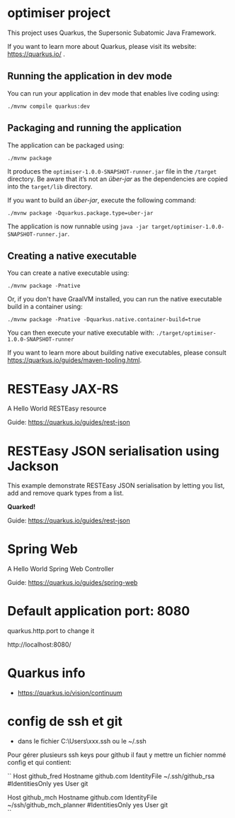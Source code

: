 # optimiser project

This project uses Quarkus, the Supersonic Subatomic Java Framework.

If you want to learn more about Quarkus, please visit its website: https://quarkus.io/ .

## Running the application in dev mode

You can run your application in dev mode that enables live coding using:
```shell script
./mvnw compile quarkus:dev
```

## Packaging and running the application

The application can be packaged using:
```shell script
./mvnw package
```
It produces the `optimiser-1.0.0-SNAPSHOT-runner.jar` file in the `/target` directory.
Be aware that it’s not an _über-jar_ as the dependencies are copied into the `target/lib` directory.

If you want to build an _über-jar_, execute the following command:
```shell script
./mvnw package -Dquarkus.package.type=uber-jar
```

The application is now runnable using `java -jar target/optimiser-1.0.0-SNAPSHOT-runner.jar`.

## Creating a native executable

You can create a native executable using: 
```shell script
./mvnw package -Pnative
```

Or, if you don't have GraalVM installed, you can run the native executable build in a container using: 
```shell script
./mvnw package -Pnative -Dquarkus.native.container-build=true
```

You can then execute your native executable with: `./target/optimiser-1.0.0-SNAPSHOT-runner`

If you want to learn more about building native executables, please consult https://quarkus.io/guides/maven-tooling.html.

# RESTEasy JAX-RS

<p>A Hello World RESTEasy resource</p>

Guide: https://quarkus.io/guides/rest-json

# RESTEasy JSON serialisation using Jackson

<p>This example demonstrate RESTEasy JSON serialisation by letting you list, add and remove quark types from a list.</p>
<p><b>Quarked!</b></p>

Guide: https://quarkus.io/guides/rest-json

# Spring Web

<p>A Hello World Spring Web Controller</p>

Guide: https://quarkus.io/guides/spring-web

# Default application port: 8080
quarkus.http.port to change it

http://localhost:8080/

# Quarkus info

 - https://quarkus.io/vision/continuum
 
 # config de ssh et git
 - dans le fichier C:\Users\xxx\.ssh ou le ~/.ssh

Pour gérer plusieurs ssh keys pour github il faut y mettre un fichier nommé config et qui contient:

``
Host github_fred
  Hostname github.com
  IdentityFile ~/.ssh/github_rsa
  #IdentitiesOnly yes
  User git
  
Host github_mch
  Hostname github.com
  IdentityFile ~/ssh/github_mch_planner
  #IdentitiesOnly yes
  User git  
 ``
 
